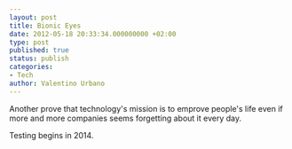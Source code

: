 ```yaml
---
layout: post
title: Bionic Eyes
date: 2012-05-18 20:33:34.000000000 +02:00
type: post
published: true
status: publish
categories:
- Tech
author: Valentino Urbano 
---
```


Another prove that technology's mission is to emprove people's life even if more and more companies seems forgetting about it every day.

Testing begins in 2014.